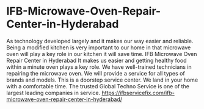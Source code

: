 # IFB-Microwave-Oven-Repair-Center-in-Hyderabad
  As technology developed largely and it makes our way easier and reliable. Being a modified kitchen is very important to our home in that microwave oven will play a key role in our kitchen it will save time. IFB Microwave Oven Repair Center in Hyderabad It makes us easier and getting healthy food within a minute oven plays a key role. We have well-trained technicians in repairing the microwave oven. We will provide a service for all types of brands and models. This is a doorstep service center. We land in your home with a comfortable time. The trusted Global Techno Service is one of the largest leading companies in service. https://ifbservicefix.com/ifb-microwave-oven-repair-center-in-hyderabad/
